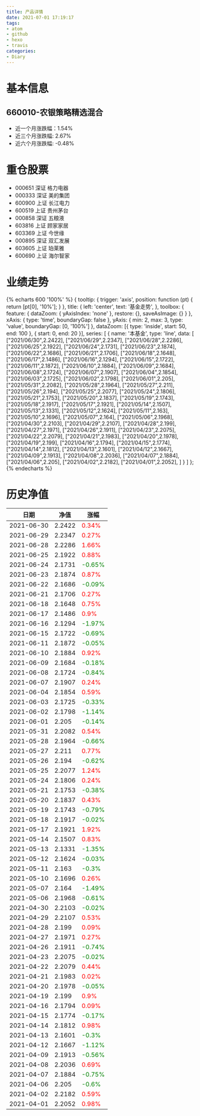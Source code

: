 ```yaml
---
title: 产品详情
date: 2021-07-01 17:19:17
tags:
- atom
- github
- hexo
- travis
categories:
- Diary
---
```


# 基本信息
## 660010-农银策略精选混合
- 近一个月涨跌幅：1.54%
- 近三个月涨跌幅: 2.67%
- 近六个月涨跌幅: -0.48%

# 重仓股票
- 000651 深证 格力电器
- 000333 深证 美的集团
- 600900 上证 长江电力
- 600519 上证 贵州茅台
- 000858 深证 五粮液
- 603816 上证 顾家家居
- 603369 上证 今世缘
- 000895 深证 双汇发展
- 603605 上证 珀莱雅
- 600690 上证 海尔智家
# 业绩走势

{% echarts 600 '100%' %}
{
  tooltip: {
        trigger: 'axis',
        position: function (pt) {
            return [pt[0], '10%'];
        }
    },
    title: {
        left: 'center',
        text: '基金走势',
    },
    toolbox: {
        feature: {
            dataZoom: {
                yAxisIndex: 'none'
            },
            restore: {},
            saveAsImage: {}
        }
    },
    xAxis: {
        type: 'time',
        boundaryGap: false
    },
    yAxis: {
        min: 2,
        max: 3,
        type: 'value',
        boundaryGap: [0, '100%']
    },
    dataZoom: [{
        type: 'inside',
        start: 50,
        end: 100
    }, {
        start: 0,
        end: 20
    }],
    series: [
        {
            name: '本基金',
            type: 'line',
            data: [
["2021/06/30",2.2422],
["2021/06/29",2.2347],
["2021/06/28",2.2286],
["2021/06/25",2.1922],
["2021/06/24",2.1731],
["2021/06/23",2.1874],
["2021/06/22",2.1686],
["2021/06/21",2.1706],
["2021/06/18",2.1648],
["2021/06/17",2.1486],
["2021/06/16",2.1294],
["2021/06/15",2.1722],
["2021/06/11",2.1872],
["2021/06/10",2.1884],
["2021/06/09",2.1684],
["2021/06/08",2.1724],
["2021/06/07",2.1907],
["2021/06/04",2.1854],
["2021/06/03",2.1725],
["2021/06/02",2.1798],
["2021/06/01",2.205],
["2021/05/31",2.2082],
["2021/05/28",2.1964],
["2021/05/27",2.211],
["2021/05/26",2.194],
["2021/05/25",2.2077],
["2021/05/24",2.1806],
["2021/05/21",2.1753],
["2021/05/20",2.1837],
["2021/05/19",2.1743],
["2021/05/18",2.1917],
["2021/05/17",2.1921],
["2021/05/14",2.1507],
["2021/05/13",2.1331],
["2021/05/12",2.1624],
["2021/05/11",2.163],
["2021/05/10",2.1696],
["2021/05/07",2.164],
["2021/05/06",2.1968],
["2021/04/30",2.2103],
["2021/04/29",2.2107],
["2021/04/28",2.199],
["2021/04/27",2.1971],
["2021/04/26",2.1911],
["2021/04/23",2.2075],
["2021/04/22",2.2079],
["2021/04/21",2.1983],
["2021/04/20",2.1978],
["2021/04/19",2.199],
["2021/04/16",2.1794],
["2021/04/15",2.1774],
["2021/04/14",2.1812],
["2021/04/13",2.1601],
["2021/04/12",2.1667],
["2021/04/09",2.1913],
["2021/04/08",2.2036],
["2021/04/07",2.1884],
["2021/04/06",2.205],
["2021/04/02",2.2182],
["2021/04/01",2.2052],
]
        }
    ]
};
{% endecharts %}

# 历史净值

| 日期 | 净值 | 涨幅 |
| --- | --- | --- |
|2021-06-30|2.2422|<font color=red>0.34%</font>|
|2021-06-29|2.2347|<font color=red>0.27%</font>|
|2021-06-28|2.2286|<font color=red>1.66%</font>|
|2021-06-25|2.1922|<font color=red>0.88%</font>|
|2021-06-24|2.1731|<font color=green>-0.65%</font>|
|2021-06-23|2.1874|<font color=red>0.87%</font>|
|2021-06-22|2.1686|<font color=green>-0.09%</font>|
|2021-06-21|2.1706|<font color=red>0.27%</font>|
|2021-06-18|2.1648|<font color=red>0.75%</font>|
|2021-06-17|2.1486|<font color=red>0.9%</font>|
|2021-06-16|2.1294|<font color=green>-1.97%</font>|
|2021-06-15|2.1722|<font color=green>-0.69%</font>|
|2021-06-11|2.1872|<font color=green>-0.05%</font>|
|2021-06-10|2.1884|<font color=red>0.92%</font>|
|2021-06-09|2.1684|<font color=green>-0.18%</font>|
|2021-06-08|2.1724|<font color=green>-0.84%</font>|
|2021-06-07|2.1907|<font color=red>0.24%</font>|
|2021-06-04|2.1854|<font color=red>0.59%</font>|
|2021-06-03|2.1725|<font color=green>-0.33%</font>|
|2021-06-02|2.1798|<font color=green>-1.14%</font>|
|2021-06-01|2.205|<font color=green>-0.14%</font>|
|2021-05-31|2.2082|<font color=red>0.54%</font>|
|2021-05-28|2.1964|<font color=green>-0.66%</font>|
|2021-05-27|2.211|<font color=red>0.77%</font>|
|2021-05-26|2.194|<font color=green>-0.62%</font>|
|2021-05-25|2.2077|<font color=red>1.24%</font>|
|2021-05-24|2.1806|<font color=red>0.24%</font>|
|2021-05-21|2.1753|<font color=green>-0.38%</font>|
|2021-05-20|2.1837|<font color=red>0.43%</font>|
|2021-05-19|2.1743|<font color=green>-0.79%</font>|
|2021-05-18|2.1917|<font color=green>-0.02%</font>|
|2021-05-17|2.1921|<font color=red>1.92%</font>|
|2021-05-14|2.1507|<font color=red>0.83%</font>|
|2021-05-13|2.1331|<font color=green>-1.35%</font>|
|2021-05-12|2.1624|<font color=green>-0.03%</font>|
|2021-05-11|2.163|<font color=green>-0.3%</font>|
|2021-05-10|2.1696|<font color=red>0.26%</font>|
|2021-05-07|2.164|<font color=green>-1.49%</font>|
|2021-05-06|2.1968|<font color=green>-0.61%</font>|
|2021-04-30|2.2103|<font color=green>-0.02%</font>|
|2021-04-29|2.2107|<font color=red>0.53%</font>|
|2021-04-28|2.199|<font color=red>0.09%</font>|
|2021-04-27|2.1971|<font color=red>0.27%</font>|
|2021-04-26|2.1911|<font color=green>-0.74%</font>|
|2021-04-23|2.2075|<font color=green>-0.02%</font>|
|2021-04-22|2.2079|<font color=red>0.44%</font>|
|2021-04-21|2.1983|<font color=red>0.02%</font>|
|2021-04-20|2.1978|<font color=green>-0.05%</font>|
|2021-04-19|2.199|<font color=red>0.9%</font>|
|2021-04-16|2.1794|<font color=red>0.09%</font>|
|2021-04-15|2.1774|<font color=green>-0.17%</font>|
|2021-04-14|2.1812|<font color=red>0.98%</font>|
|2021-04-13|2.1601|<font color=green>-0.3%</font>|
|2021-04-12|2.1667|<font color=green>-1.12%</font>|
|2021-04-09|2.1913|<font color=green>-0.56%</font>|
|2021-04-08|2.2036|<font color=red>0.69%</font>|
|2021-04-07|2.1884|<font color=green>-0.75%</font>|
|2021-04-06|2.205|<font color=green>-0.6%</font>|
|2021-04-02|2.2182|<font color=red>0.59%</font>|
|2021-04-01|2.2052|<font color=red>0.98%</font>|
